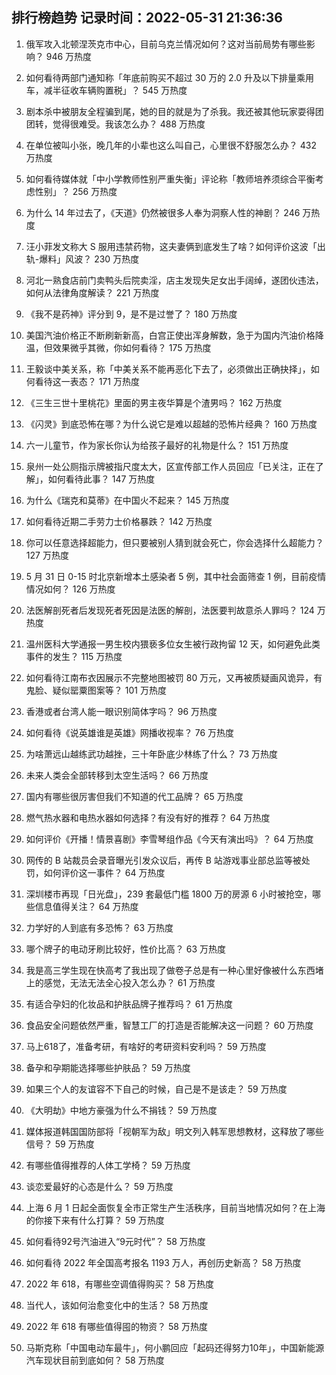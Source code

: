 
## 排行榜趋势 记录时间：2022-05-31 21:36:36
  
  1. 俄军攻入北顿涅茨克市中心，目前乌克兰情况如何？这对当前局势有哪些影响？ 946 万热度
    
  2. 如何看待两部门通知称「年底前购买不超过 30 万的 2.0 升及以下排量乘用车，减半征收车辆购置税」？ 545 万热度
    
  3. 剧本杀中被朋友全程骗到尾，她的目的就是为了杀我。我还被其他玩家耍得团团转，觉得很难受。我该怎么办？ 488 万热度
    
  4. 在单位被叫小张，晚几年的小辈也这么叫自己，心里很不舒服怎么办？ 432 万热度
    
  5. 如何看待媒体就「中小学教师性别严重失衡」评论称「教师培养须综合平衡考虑性别」？ 256 万热度
    
  6. 为什么 14 年过去了，《天道》仍然被很多人奉为洞察人性的神剧？ 246 万热度
    
  7. 汪小菲发文称大 S 服用违禁药物，这夫妻俩到底发生了啥？如何评价这波「出轨-爆料」风波？ 230 万热度
    
  8. 河北一熟食店前门卖鸭头后院卖淫，店主发现失足女出手阔绰，遂团伙违法，如何从法律角度解读？ 221 万热度
    
  9. 《我不是药神》评分到 9，是不是过誉了？ 180 万热度
    
  10. 美国汽油价格正不断刷新新高，白宫正使出浑身解数，急于为国内汽油价格降温，但效果微乎其微，你如何看待？ 175 万热度
    
  11. 王毅谈中美关系，称「中美关系不能再恶化下去了，必须做出正确抉择」，如何看待这一表态？ 171 万热度
    
  12. 《三生三世十里桃花》里面的男主夜华算是个渣男吗？ 162 万热度
    
  13. 《闪灵》到底恐怖在哪？为什么说它是难以超越的恐怖片经典？ 160 万热度
    
  14. 六一儿童节，作为家长你认为给孩子最好的礼物是什么？ 151 万热度
    
  15. 泉州一处公厕指示牌被指尺度太大，区宣传部工作人员回应「已关注，正在了解」，如何看待此事？ 147 万热度
    
  16. 为什么《瑞克和莫蒂》在中国火不起来？ 145 万热度
    
  17. 如何看待近期二手劳力士价格暴跌？ 142 万热度
    
  18. 你可以任意选择超能力，但只要被别人猜到就会死亡，你会选择什么超能力？ 127 万热度
    
  19. 5 月 31 日 0-15 时北京新增本土感染者 5 例，其中社会面筛查 1 例，目前疫情情况如何？ 126 万热度
    
  20. 法医解剖死者后发现死者死因是法医的解剖，法医要判故意杀人罪吗？ 124 万热度
    
  21. 温州医科大学通报一男生校内猥亵多位女生被行政拘留 12 天，如何避免此类事件的发生？ 115 万热度
    
  22. 如何看待江南布衣因展示不完整地图被罚 80 万元，又再被质疑画风诡异，有鬼脸、疑似罂粟图案等？ 101 万热度
    
  23. 香港或者台湾人能一眼识别简体字吗？ 96 万热度
    
  24. 如何看待《说英雄谁是英雄》网播收视率？ 76 万热度
    
  25. 为啥萧远山越练武功越挫，三十年卧底少林练了什么？ 73 万热度
    
  26. 未来人类会全部转移到太空生活吗？ 66 万热度
    
  27. 国内有哪些很厉害但我们不知道的代工品牌？ 65 万热度
    
  28. 燃气热水器和电热水器如何选择？有没有好的推荐？ 64 万热度
    
  29. 如何评价《开播！情景喜剧》李雪琴组作品《今天有演出吗》？ 64 万热度
    
  30. 网传的 B 站裁员会录音曝光引发众议后，再传 B 站游戏事业部总监等被处罚，如何评价这一事件？ 64 万热度
    
  31. 深圳楼市再现「日光盘」，239 套最低门槛 1800 万的房源 6 小时被抢空，哪些信息值得关注？ 64 万热度
    
  32. 力学好的人到底有多恐怖？ 63 万热度
    
  33. 哪个牌子的电动牙刷比较好，性价比高？ 63 万热度
    
  34. 我是高三学生现在快高考了我出现了做卷子总是有一种心里好像被什么东西堵上的感觉，无法无法全心投入怎么办？ 61 万热度
    
  35. 有适合孕妇的化妆品和护肤品牌子推荐吗？ 61 万热度
    
  36. 食品安全问题依然严重，智慧工厂的打造是否能解决这一问题？ 60 万热度
    
  37. 马上618了，准备考研，有啥好的考研资料安利吗？ 59 万热度
    
  38. 备孕和孕期能选择哪些护肤品？ 59 万热度
    
  39. 如果三个人的友谊容不下自己的时候，自己是不是该走？ 59 万热度
    
  40. 《大明劫》中地方豪强为什么不捐钱？ 59 万热度
    
  41. 媒体报道韩国国防部将「视朝军为敌」明文列入韩军思想教材，这释放了哪些信号？ 59 万热度
    
  42. 有哪些值得推荐的人体工学椅？ 59 万热度
    
  43. 谈恋爱最好的心态是什么？ 59 万热度
    
  44. 上海 6 月 1 日起全面恢复全市正常生产生活秩序，目前当地情况如何？在上海的你接下来有什么打算？ 59 万热度
    
  45. 如何看待92号汽油进入“9元时代”？ 58 万热度
    
  46. 如何看待 2022 年全国高考报名 1193 万人，再创历史新高？ 58 万热度
    
  47. 2022 年 618，有哪些空调值得购买？ 58 万热度
    
  48. 当代人，该如何治愈变化中的生活？ 58 万热度
    
  49. 2022 年 618 有哪些值得囤的物资？ 58 万热度
    
  50. 马斯克称「中国电动车最牛」，何小鹏回应「起码还得努力10年」，中国新能源汽车现状目前到底如何？ 58 万热度
    
